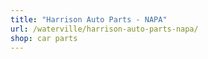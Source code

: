 ```yaml
---
title: "Harrison Auto Parts - NAPA"
url: /waterville/harrison-auto-parts-napa/
shop: car parts
---
```

